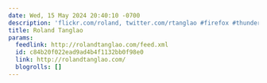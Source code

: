 ```yaml
---
date: Wed, 15 May 2024 20:40:10 -0700
description: 'flickr.com/roland, twitter.com/rtanglao #firefox #thunderbird'
title: Roland Tanglao
params:
  feedlink: http://rolandtanglao.com/feed.xml
  id: c84b20f022ead9ad4b4f1132bb0f98e0
  link: http://rolandtanglao.com/
  blogrolls: []
---
```

